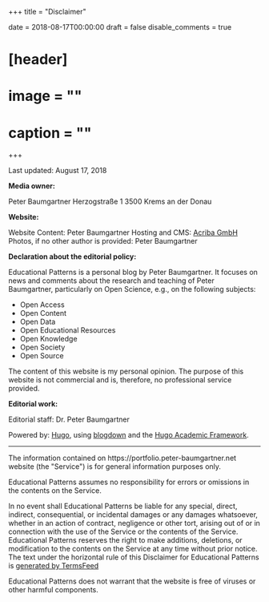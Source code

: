 +++
title = "Disclaimer"

date = 2018-08-17T00:00:00
draft = false
disable_comments = true

# [header]
# image = ""
# caption = ""
+++

<p>Last updated: August 17, 2018</p>

**Media owner:**

Peter Baumgartner
Herzogstraße 1
3500 Krems an der Donau

**Website:**

Website Content: Peter Baumgartner
Hosting and CMS: [Acriba GmbH](https://www.acriba.at/)
Photos, if no other author is provided: Peter Baumgartner

**Declaration about the editorial policy:**

Educational Patterns is a personal blog by Peter Baumgartner. It focuses on news and comments about the research and teaching of Peter Baumgartner, particularly on Open Science, e.g., on the following subjects:

+ Open Access
+ Open Content
+ Open Data
+ Open Educational Resources
+ Open Knowledge
+ Open Society
+ Open Source

The content of this website is my personal opinion. The purpose of this website is not commercial and is, therefore, no professional service provided.

**Editorial work:**

Editorial staff: Dr. Peter Baumgartner

Powered by: [Hugo](http://gohugo.io/), using [blogdown](https://bookdown.org/yihui/blogdown/) and the [Hugo Academic Framework](https://sourcethemes.com/academic/).

<hr />

<p>The information contained on https://portfolio.peter-baumgartner.net website (the "Service") is for general information purposes only.</p>

<p>Educational Patterns assumes no responsibility for errors or omissions in the contents on the Service.</p>

<p>In no event shall Educational Patterns be liable for any special, direct, indirect, consequential, or incidental damages or any damages whatsoever, whether in an action of contract, negligence or other tort, arising out of or in connection with the use of the Service or the contents of the Service. Educational Patterns reserves the right to make additions, deletions, or modification to the contents on the Service at any time without prior notice. The text under the horizontal rule of this Disclaimer for Educational Patterns is <a href="https://termsfeed.com/disclaimer/generator/">generated by TermsFeed</a></p>

<p>Educational Patterns does not warrant that the website is free of viruses or other harmful components.</p>

